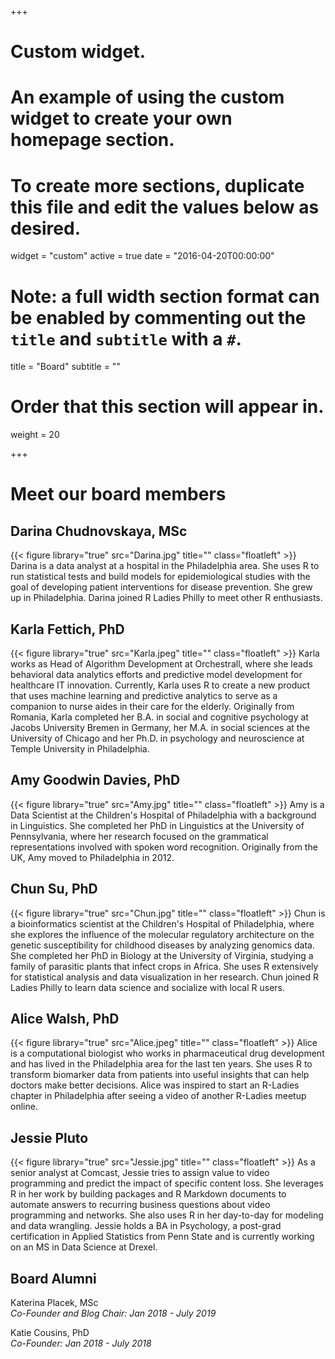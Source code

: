 +++
# Custom widget.
# An example of using the custom widget to create your own homepage section.
# To create more sections, duplicate this file and edit the values below as desired.
widget = "custom"
active = true
date = "2016-04-20T00:00:00"

# Note: a full width section format can be enabled by commenting out the `title` and `subtitle` with a `#`.
title = "Board"
subtitle = ""

# Order that this section will appear in.
weight = 20

+++

# Meet our board members

## Darina Chudnovskaya, MSc
{{< figure library="true" src="Darina.jpg" title="" class="floatleft" >}}
 Darina is a data analyst at a hospital in the Philadelphia area. She uses R to run statistical tests and build models for epidemiological studies with the goal of developing patient interventions for disease prevention. She grew up in Philadelphia. Darina joined R Ladies Philly to meet other R enthusiasts. 

## Karla Fettich, PhD 
{{< figure library="true" src="Karla.jpeg" title="" class="floatleft" >}}
 Karla works as Head of Algorithm Development at Orchestrall, where she leads behavioral data analytics efforts and predictive model development for healthcare IT innovation. Currently, Karla uses R to create a new product that uses machine learning and predictive analytics to serve as a companion to nurse aides in their care for the elderly. Originally from Romania, Karla completed her B.A. in social and cognitive psychology at Jacobs University Bremen in Germany, her M.A. in social sciences at the University of Chicago and her Ph.D. in psychology and neuroscience at Temple University in Philadelphia. 

## Amy Goodwin Davies, PhD
{{< figure library="true" src="Amy.jpg" title="" class="floatleft" >}}
Amy is a Data Scientist at the Children's Hospital of Philadelphia with a background in Linguistics. She completed her PhD in Linguistics at the University of Pennsylvania, where her research focused on the grammatical representations involved with spoken word recognition. Originally from the UK, Amy moved to Philadelphia in 2012.

## Chun Su, PhD
{{< figure library="true" src="Chun.jpg" title="" class="floatleft" >}}
Chun is a bioinformatics scientist at the Children's Hospital of Philadelphia, where she explores the influence of the molecular regulatory architecture on the genetic susceptibility for childhood diseases by analyzing genomics data. She completed her PhD in Biology at the University of Virginia, studying a family of parasitic plants that infect crops in Africa. She uses R extensively for statistical analysis and data visualization in her research. Chun joined R Ladies Philly to learn data science and socialize with local R users.

## Alice Walsh, PhD
{{< figure library="true" src="Alice.jpeg" title="" class="floatleft" >}}
Alice is a computational biologist who works in pharmaceutical drug development and has lived in the Philadelphia area for the last ten years. She uses R to transform biomarker data from patients into useful insights that can help doctors make better decisions. Alice was inspired to start an R-Ladies chapter in Philadelphia after seeing a video of another R-Ladies meetup online. 

## Jessie Pluto
{{< figure library="true" src="Jessie.jpg" title="" class="floatleft" >}}
As a senior analyst at Comcast, Jessie tries to assign value to video programming and predict the impact of specific content loss. She leverages R in her work by building packages and R Markdown documents to automate answers to recurring business questions about video programming and networks. She also uses R in her day-to-day for modeling and data wrangling. Jessie holds a BA in Psychology, a post-grad certification in Applied Statistics from Penn State and is currently working on an MS in Data Science at Drexel. 

## Board Alumni
Katerina Placek, MSc  
*Co-Founder and Blog Chair: Jan 2018 - July 2019*

Katie Cousins, PhD  
*Co-Founder: Jan 2018 - July 2018*
